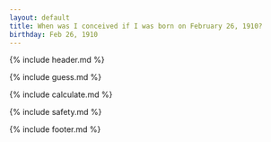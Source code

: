 ```yaml
---
layout: default
title: When was I conceived if I was born on February 26, 1910?
birthday: Feb 26, 1910
---
```


{% include header.md %}

{% include guess.md %}

{% include calculate.md %}

{% include safety.md %}

{% include footer.md %}



